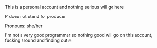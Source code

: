 This is a personal account and nothing serious will go here

P does not stand for producer 

Pronouns: she/her

I'm not a very good programmer so nothing good will go on this account, fucking around and finding out 🔥
